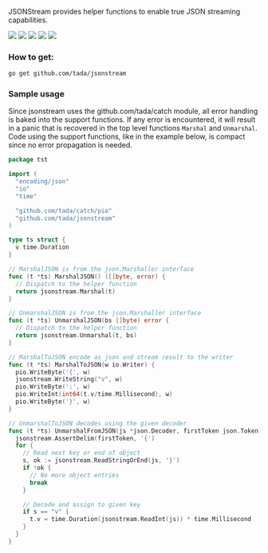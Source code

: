 JSONStream provides helper functions to enable true JSON streaming capabilities.

[![](https://img.shields.io/badge/License-Apache%202.0-blue.svg)](https://opensource.org/licenses/Apache-2.0)
[![](https://goreportcard.com/badge/github.com/tada/jsonstream)](https://goreportcard.com/report/github.com/tada/jsonstream)
[![](https://img.shields.io/badge/godoc-reference-blue.svg)](https://godoc.org/github.com/tada/jsonstream)
[![](https://github.com/tada/jsonstream/workflows/JSONStream%20Test/badge.svg)](https://github.com/tada/jsonstream/actions)
[![](https://coveralls.io/repos/github/tada/jsonstream/badge.svg?service=github)](https://coveralls.io/github/tada/jsonstream)

### How to get:
```sh
go get github.com/tada/jsonstream
```
### Sample usage

Since jsonstream uses the github.com/tada/catch module, all error handling is baked into the support functions. If any
error is encountered, it will result in a panic that is recovered in the top level functions `Marshal` and `Unmarshal`.
Code using the support functions, like in the example below, is compact since no error propagation is needed.
```go
package tst

import (
  "encoding/json"
  "io"
  "time"

  "github.com/tada/catch/pio"
  "github.com/tada/jsonstream"
)

type ts struct {
  v time.Duration
}

// MarshalJSON is from the json.Marshaller interface
func (t *ts) MarshalJSON() ([]byte, error) {
  // Dispatch to the helper function
  return jsonstream.Marshal(t)
}

// UnmarshalJSON is from the json.Marshaller interface
func (t *ts) UnmarshalJSON(bs []byte) error {
  // Dispatch to the helper function
  return jsonstream.Unmarshal(t, bs)
}

// MarshalToJSON encode as json and stream result to the writer
func (t *ts) MarshalToJSON(w io.Writer) {
  pio.WriteByte('{', w)
  jsonstream.WriteString("v", w)
  pio.WriteByte(':', w)
  pio.WriteInt(int64(t.v/time.Millisecond), w)
  pio.WriteByte('}', w)
}

// UnmarshalToJSON decodes using the given decoder
func (t *ts) UnmarshalFromJSON(js *json.Decoder, firstToken json.Token) {
  jsonstream.AssertDelim(firstToken, '{')
  for {
    // Read next key or end of object
    s, ok := jsonstream.ReadStringOrEnd(js, '}')
    if !ok {
      // No more object entries
      break
    }

    // Decode and assign to given key
    if s == "v" {
      t.v = time.Duration(jsonstream.ReadInt(js)) * time.Millisecond
    }
  }
}
```
